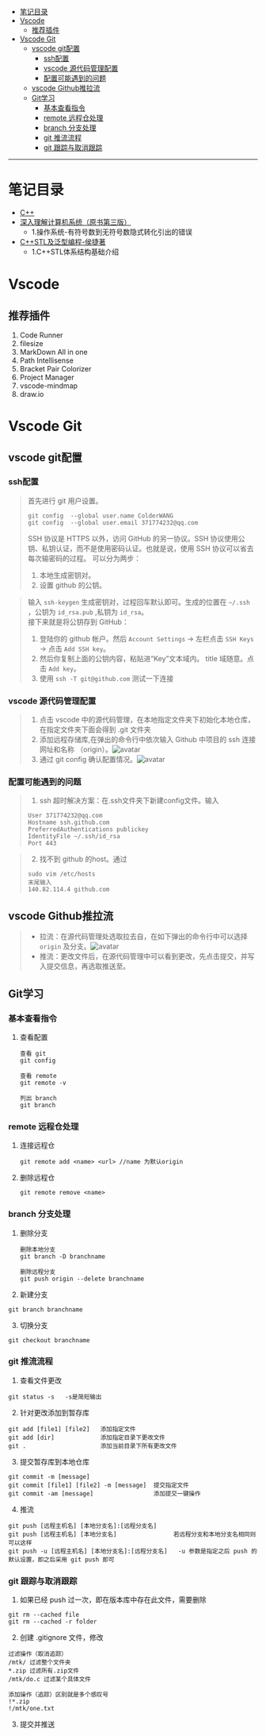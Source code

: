 - [笔记目录](#笔记目录)
- [Vscode](#vscode)
  - [推荐插件](#推荐插件)
- [Vscode Git](#vscode-git)
  - [vscode git配置](#vscode-git配置)
    - [ssh配置](#ssh配置)
    - [vscode 源代码管理配置](#vscode-源代码管理配置)
    - [配置可能遇到的问题](#配置可能遇到的问题)
  - [vscode Github推拉流](#vscode-github推拉流)
  - [Git学习](#git学习)
    - [基本查看指令](#基本查看指令)
    - [remote 远程仓处理](#remote-远程仓处理)
    - [branch 分支处理](#branch-分支处理)
    - [git 推流流程](#git-推流流程)
    - [git 跟踪与取消跟踪](#git-跟踪与取消跟踪)
----------------------------
# 笔记目录
- [C++](./C++/)
- [深入理解计算机系统（原书第三版）](./深入理解计算机系统/)
  - 1.操作系统-有符号数到无符号数隐式转化引出的错误
- [C++STL及泛型编程-侯捷著](./C++STL及泛型编程-侯捷著/)
  - 1.C++STL体系结构基础介绍
# Vscode
## 推荐插件

1. Code Runner
2. filesize
3. MarkDown All in one
4. Path Intellisense
5. Bracket Pair Colorizer
6. Project Manager
7. vscode-mindmap
8. draw.io

# Vscode Git
## vscode git配置
### ssh配置
>首先进行 git 用户设置。
>```
>git config  --global user.name ColderWANG
>git config  --global user.email 371774232@qq.com
>```
>SSH 协议是 HTTPS 以外，访问 GitHub 的另一协议。SSH 协议使用公钥、私钥认证，而不是使用密码认证。也就是说，使用 SSH 协议可以省去每次输密码的过程。
可以分为两步：
>1. 本地生成密钥对。
>2. 设置 github 的公钥。

>输入 `ssh-keygen` 生成密钥对，过程回车默认即可。生成的位置在 `~/.ssh` ，公钥为 `id_rsa.pub` ,私钥为 `id_rsa`。     
>接下来就是将公钥存到 GitHub：
>1. 登陆你的 github 帐户。然后 `Account Settings` -> 左栏点击 `SSH Keys` -> 点击 `Add SSH key`。
>2. 然后你复制上面的公钥内容，粘贴进“Key”文本域内。 title 域随意。点击 `Add key`。
>3. 使用 `ssh -T git@github.com` 测试一下连接

### vscode 源代码管理配置
>1. 点击 vscode 中的源代码管理，在本地指定文件夹下初始化本地仓库，在指定文件夹下面会得到 .git 文件夹
>2. 添加远程存储库,在弹出的命令行中依次输入 Github 中项目的 ssh 连接网址和名称 （origin）。![avatar](./picture/add_remote.png)
>3. 通过 git config 确认配置情况。![avatar](./picture/git_config.png)

### 配置可能遇到的问题
>1. ssh 超时解决方案：在.ssh文件夹下新建config文件。输入    
>```Host github.com  
>User 371774232@qq.com  
>Hostname ssh.github.com  
>PreferredAuthentications publickey  
>IdentityFile ~/.ssh/id_rsa  
>Port 443
>```

>2. 找不到 github 的host。通过
>```
>sudo vim /etc/hosts
>末尾输入
>140.82.114.4 github.com
>```

## vscode Github推拉流
>* 拉流：在源代码管理处选取拉去自，在如下弹出的命令行中可以选择 `origin` 及分支。![avatar](./picture/git_pull.png)
>* 推流：更改文件后，在源代码管理中可以看到更改，先点击提交，并写入提交信息，再选取推送至。

## Git学习

### 基本查看指令
1. 查看配置
   ```
   查看 git
   git config

   查看 remote
   git remote -v

   列出 branch
   git branch
   ```


### remote 远程仓处理
1. 连接远程仓
   ```
   git remote add <name> <url> //name 为默认origin
   ```
2. 删除远程仓
   ```
   git remote remove <name> 
   ```

### branch 分支处理
1. 删除分支
   ```
   删除本地分支
   git branch -D branchname
   
   删除远程分支
   git push origin --delete branchname
   ```

2. 新建分支
  ```
  git branch branchname
  ```
3. 切换分支
  ```
  git checkout branchname
  ```

### git 推流流程
1. 查看文件更改
  ```
  git status -s   -s是简短输出
  ```
2. 针对更改添加到暂存库
  ```
  git add [file1] [file2]   添加指定文件
  git add [dir]             添加指定目录下更改文件
  git .                     添加当前目录下所有更改文件
  ```
3. 提交暂存库到本地仓库 
  ```
  git commit -m [message] 
  git commit [file1] [file2] -m [message]  提交指定文件
  git commit -am [message]                 添加提交一键操作
  ```          
4. 推流
  ```
  git push [远程主机名] [本地分支名]:[远程分支名]   
  git push [远程主机名] [本地分支名]                若远程分支和本地分支名相同则可以这样
  git push -u [远程主机名] [本地分支名]:[远程分支名]   -u 参数是指定之后 push 的默认设置，即之后采用 git push 即可
  ```

### git 跟踪与取消跟踪
1. 如果已经 push 过一次，即在版本库中存在此文件，需要删除
  ```
  git rm --cached file
  git rm --cached -r folder
  ```
2. 创建 .gitignore 文件，修改
  ```
  过滤操作（取消追踪）
  /mtk/ 过滤整个文件夹
  *.zip 过滤所有.zip文件
  /mtk/do.c 过滤某个具体文件

  添加操作（追踪）区别就是多个感叹号
  !*.zip    
  !/mtk/one.txt
  ```
3. 提交并推送